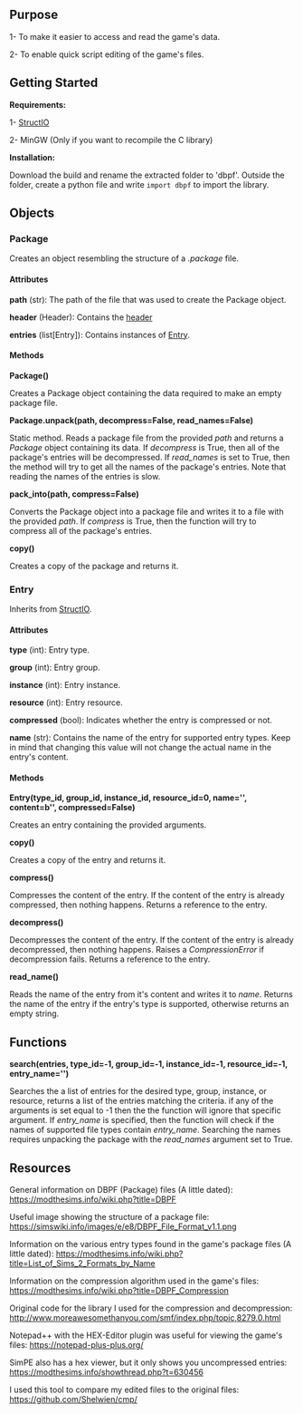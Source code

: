 ## Purpose

1- To make it easier to access and read the game's data.

2- To enable quick script editing of the game's files.

## Getting Started

**Requirements:** 

1- [StructIO](https://github.com/lingeringwillx/StructIO)

2- MinGW (Only if you want to recompile the C library)

**Installation:**

Download the build and rename the extracted folder to 'dbpf'. Outside the folder, create a python file and write `import dbpf` to import the library.

## Objects

### Package

Creates an object resembling the structure of a *.package* file.

#### Attributes

**path** (str): The path of the file that was used to create the Package object.

**header** (Header): Contains the [header](#Header)

**entries** (list\[Entry]): Contains instances of [Entry](#Entry).

#### Methods

**Package()**

Creates a Package object containing the data required to make an empty package file.

**Package.unpack(path, decompress=False, read_names=False)**

Static method. Reads a package file from the provided *path* and returns a *Package* object containing its data. If *decompress* is True, then all of the package's entries will be decompressed. If *read_names* is set to True, then the method will try to get all the names of the package's entries. Note that reading the names of the entries is slow.

**pack_into(path, compress=False)**

Converts the Package object into a package file and writes it to a file with the provided *path*. If *compress* is True, then the function will try to compress all of the package's entries.

**copy()**

Creates a copy of the package and returns it.

### Entry

Inherits from [StructIO](https://github.com/lingeringwillx/StructIO).

#### Attributes

**type** (int): Entry type.

**group** (int): Entry group.

**instance** (int): Entry instance.

**resource** (int): Entry resource.

**compressed** (bool): Indicates whether the entry is compressed or not.

**name** (str): Contains the name of the entry for supported entry types. Keep in mind that changing this value will not change the actual name in the entry's content.

#### Methods

**Entry(type_id, group_id, instance_id, resource_id=0, name='', content=b'', compressed=False)**

Creates an entry containing the provided arguments.

**copy()**

Creates a copy of the entry and returns it.

**compress()**

Compresses the content of the entry. If the content of the entry is already compressed, then nothing happens. Returns a reference to the entry.

**decompress()**

Decompresses the content of the entry. If the content of the entry is already decompressed, then nothing happens. Raises a *CompressionError* if decompression fails. Returns a reference to the entry.

**read_name()**

Reads the name of the entry from it's content and writes it to *name*. Returns the name of the entry if the entry's type is supported, otherwise returns an empty string.

## Functions

**search(entries, type_id=-1, group_id=-1, instance_id=-1, resource_id=-1, entry_name='')**

Searches the a list of entries for the desired type, group, instance, or resource, returns a list of the entries matching the criteria. if any of the arguments is set equal to -1 then the the function will ignore that specific argument. If *entry_name* is specified, then the function will check if the names of supported file types contain *entry_name*. Searching the names requires unpacking the package with the *read_names* argument set to True.

## Resources
General information on DBPF (Package) files (A little dated): https://modthesims.info/wiki.php?title=DBPF

Useful image showing the structure of a package file: https://simswiki.info/images/e/e8/DBPF_File_Format_v1.1.png

Information on the various entry types found in the game's package files (A little dated): https://modthesims.info/wiki.php?title=List_of_Sims_2_Formats_by_Name

Information on the compression algorithm used in the game's files: https://modthesims.info/wiki.php?title=DBPF_Compression

Original code for the library I used for the compression and decompression: http://www.moreawesomethanyou.com/smf/index.php/topic,8279.0.html

Notepad++ with the HEX-Editor plugin was useful for viewing the game's files: https://notepad-plus-plus.org/

SimPE also has a hex viewer, but it only shows you uncompressed entries: https://modthesims.info/showthread.php?t=630456

I used this tool to compare my edited files to the original files: https://github.com/Shelwien/cmp/

